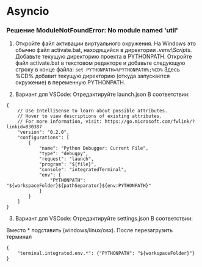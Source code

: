 # Asyncio

### Решение ModuleNotFoundError: No module named 'util'


1. Откройте файл активации виртуального окружения. На Windows это обычно файл activate.bat, находящийся в директории _.venv\Scripts._
Добавьте текущую директорию проекта в PYTHONPATH.
Откройте файл activate.bat в текстовом редакторе и добавьте следующую строку в конце файла: `set PYTHONPATH=%PYTHONPATH%;%CD%`
Здесь %CD% добавит текущую директорию (откуда запускается окружение) в переменную PYTHONPATH.

2. Вариант для VSCode: Отредактируйте launch.json В соответствии:
```
{
    // Use IntelliSense to learn about possible attributes.
    // Hover to view descriptions of existing attributes.
    // For more information, visit: https://go.microsoft.com/fwlink/?linkid=830387
    "version": "0.2.0",
    "configurations": [
        {
            "name": "Python Debugger: Current File",
            "type": "debugpy",
            "request": "launch",
            "program": "${file}",
            "console": "integratedTerminal",
            "env": {
                "PYTHONPATH": "${workspaceFolder}${pathSeparator}${env:PYTHONPATH}"
            }
        }
    ]
}
```
3. Вариант для VSCode: Отредактируйте settings.json В соответствии:

Вместо * подставить (windows/linux/osx). После перезагрузить терминал
```
{
    "terminal.integrated.env.*": {"PYTHONPATH": "${workspaceFolder}"}
}
```
